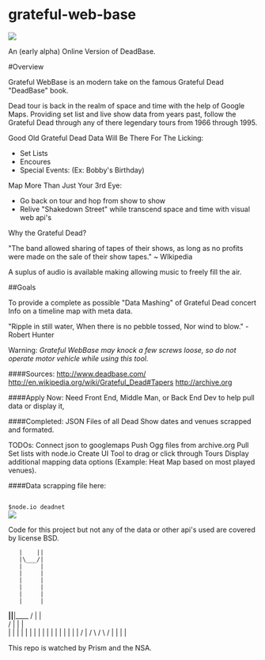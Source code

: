 grateful-web-base
=================
<img src="http://www.thebear.org/gd.1n">

An (early alpha) Online Version of DeadBase.

#Overview

Grateful WebBase is an modern take on the famous Grateful Dead "DeadBase" book.

Dead tour is back in the realm of space and time with the help of Google Maps. Providing set list and live show data from years past, follow the Grateful Dead through any of there legendary tours from 1966 through 1995.

Good Old Grateful Dead Data Will Be There For The Licking:
- Set Lists 
- Encoures
- Special Events: (Ex: Bobby's Birthday)

Map More Than Just Your 3rd Eye:
- Go back on tour and hop from show to show
- Relive "Shakedown Street" while transcend space and time with visual web api's

Why the Grateful Dead?

"The band allowed sharing of tapes of their shows, as long as no profits were made on the sale of their show tapes." ~ WIkipedia

A suplus of audio is available making allowing music to freely fill the air.

##Goals

To provide a complete as possible "Data Mashing" of Grateful Dead concert Info on a timeline map with meta data.

"Ripple in still water, When there is no pebble tossed, 
Nor wind to blow." - Robert Hunter

Warning: <i>Grateful WebBase may knock a few screws loose, so do not operate motor vehicle while using this tool.</i>

####Sources:
http://www.deadbase.com/
http://en.wikipedia.org/wiki/Grateful_Dead#Tapers
http://archive.org

####Apply Now:
Need Front End, Middle Man, or Back End Dev to help pull data or display it,


####Completed:
JSON Files of all Dead Show dates and venues scrapped and formated.

TODOs:
Connect json to googlemaps
Push Ogg files from archive.org
Pull Set lists with node.io
Create UI Tool to drag or click through Tours
Display additional mapping data options (Example: Heat Map based on most played venues).

####Data scrapping file here:

<code>
$node.io deadnet 
</code>

<img src="http://i.usatoday.net/life/_photos/2011/04/20/deadx-large.jpg">

Code for this project but not any of the data or other api's used are covered by license BSD.

       |    ||
       |\___/|
       |     |
       |     |
       |     |
       |     |
       |     |
       |     |
   ____||____|____
  /    |     |     \
 /     |     |    | \
|      |     |    |  |
|      |     |    |  |
|                 |  |
|                 |  |
|                    /
|                   /
 \                 /
  \               /
   |             |
   |             |

This repo is watched by Prism and the NSA. 
